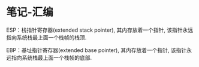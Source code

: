 # 笔记-汇编

ESP：栈指针寄存器(extended stack pointer), 其内存放着一个指针, 该指针永远指向系统栈最上面一个栈帧的栈顶.

EBP：基址指针寄存器(extended base pointer), 其内存放着一个指针, 该指针永远指向系统栈最上面一个栈帧的底部.